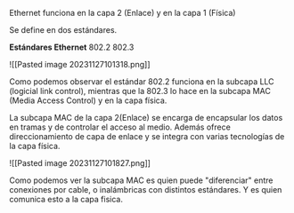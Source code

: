 Ethernet funciona en la capa 2 (Enlace) y en la capa 1 (Física)

Se define en dos estándares.

**Estándares Ethernet**
802.2 
802.3  


![[Pasted image 20231127101318.png]]


Como podemos observar el estándar 802.2 funciona en la subcapa LLC (logicial link control), mientras que la 802.3 lo hace en la subcapa MAC (Media Access Control) y en la capa física.

La subcapa MAC de la capa 2(Enlace) se encarga de encapsular los datos en tramas y de controlar el acceso al medio. Además ofrece direccionamiento de capa de enlace y se integra con varias tecnologías de  la capa física.

![[Pasted image 20231127101827.png]]

Como podemos ver la subcapa MAC es quien puede "diferenciar" entre conexiones por cable, o inalámbricas con distintos estándares. Y es quien comunica esto a la capa fisica.

